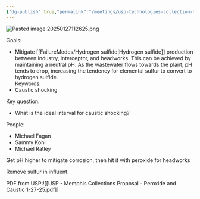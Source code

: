 ```yaml
---
{"dg-publish":true,"permalink":"/meetings/usp-technologies-collection-trials/","noteIcon":"","created":"2025-01-27T11:26:24.864-06:00"}
---
```


![Pasted image 20250127112625.png](/img/user/Pasted%20image%2020250127112625.png)

Goals:
- Mitigate [[FailureModes/Hydrogen sulfide\|Hydrogen sulfide]] production between industry, interceptor, and headworks. This can be achieved by maintaining a neutral pH. As the wastewater flows towards the plant, pH tends to drop, increasing the tendency for elemental sulfur to convert to hydrogen sulfide.   
Keywords:
- Caustic shocking

Key question:
- What is the ideal interval for caustic shocking?

People:
- Michael Fagan
- Sammy Kohl
- Michael Ratley

Get pH higher to mitigate corrosion, then hit it with peroxide for headworks

Remove sulfur in influent.


PDF from USP:![[USP - Memphis Collections Proposal - Peroxide and Caustic 1-27-25.pdf]]

